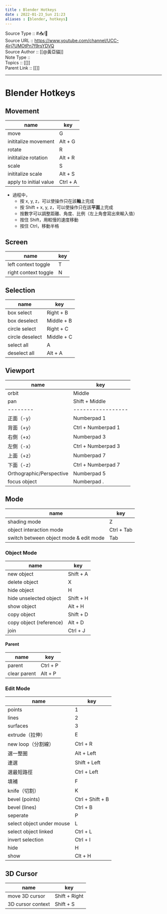 ```yaml
---
title : Blender Hotkeys
date : 2022-01-23_Sun 21:23
aliases : [blender, hotkeys]
---
```

Source Type :: #📥/📼 <br>
Source URL :: https://www.youtube.com/channel/UCC-4irj7UMOtPn7f9rsYDVQ<br>
Source Author :: [[@黃亞貓]]<br>
Note Type :: <br>
Topics :: [[]]<br>
Parent Link :: [[]]<br>

---
# Blender Hotkeys

## Movement
| name                   | key      |
| ---------------------- | -------- |
| move                   | G        |
| inititalize movement   | Alt + G  |
| rotate                 | R        |
| inititalize rotation   | Alt + R  |
| scale                  | S        |
| inititalize scale      | Alt + S  |
| apply to initial value | Ctrl + A |

+ 過程中，
	+ 按 x, y, z，可以使操作只在該**軸**上完成
	+ 按 Shift + x, y, z，可以使操作只在該**平面**上完成
	+ 按數字可以調整距離、角度、比例（左上角會寫出來輸入值）
	+ 按住 Shift，用較慢的速度移動
	+ 按住 Ctrl，移動半格

## Screen
| name                 | key |
| -------------------- | --- |
| left context toggle  | T   |
| right context toggle | N   |

## Selection
| name            | key        |
| --------------- | ---------- |
| box select      | Right + B  |
| box deselect    | Middle + B |
| circle select   | Right + C  |
| circle deselect | Middle + C |
| select all      | A          |
| deselect all    | Alt + A    |

## Viewport
| name                     | key                |
| ------------------------ | ------------------ |
| orbit                    | Middle             |
| pan                      | Shift + Middle     |
| --------                 | -----------------  |
| 正面（-y）               | Numberpad 1        |
| 背面（+y）               | Ctrl + Numberpad 1 |
| 右側（+x）               | Numberpad 3        |
| 左側（-x）               | Ctrl + Numberpad 3 |
| 上面（+z）               | Numberpad 7        |
| 下面（-z）               | Ctrl + Numberpad 7 |
| Orthographic/Perspective | Numberpad 5        |
| focus object             | Numberpad .        |

## Mode
| name                                   | key        |
| -------------------------------------- | ---------- |
| shading mode                           | Z          |
| object interaction mode                | Ctrl + Tab |
| switch between object mode & edit mode | Tab        |

### Object Mode
| name                    | key       |
| ----------------------- | --------- |
| new object              | Shift + A |
| delete object           | X         |
| hide object             | H         |
| hide unselected object  | Shift + H |
| show object             | Alt + H   |
| copy object             | Shift + D |
| copy object (reference) | Alt + D   |
| join                    | Ctrl + J  |

#### Parent
| name         | key      |
| ------------ | -------- |
| parent       | Ctrl + P |
| clear parent | Alt + P  |

### Edit Mode
| name                      | key              |
| ------------------------- | ---------------- |
| points                    | 1                |
| lines                     | 2                |
| surfaces                  | 3                |
| extrude（拉伸）           | E                |
| new loop（分割線）        | Ctrl + R         |
| 選一整圈                  | Alt + Left       |
| 連選                      | Shift + Left     |
| 選最短路徑                | Ctrl + Left      |
| 填補                      | F                |
| knife（切割）             | K                |
| bevel (points)            | Ctrl + Shift + B |
| bevel (lines)             | Ctrl + B         |
| seperate                  | P                |
| select object under mouse | L                |
| select object linked      | Ctrl + L         |
| invert selection          | Ctrl + I         |
| hide                      | H                |
| show                      | Clt + H          |

## 3D Cursor
| name              | key           |
| ----------------- | ------------- |
| move 3D cursor    | Shift + Right |
| 3D cursor context | Shift + S     |
